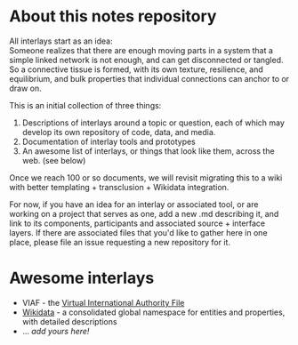 # About this notes repository

All interlays start as an idea:   
Someone realizes that there are enough moving parts in a system that a simple linked network is not enough, and can get disconnected or tangled.
So a connective tissue is formed, with its own texture, resilience, and equilibrium, and bulk properties that individual connections can anchor to or draw on.

This is an initial collection of three things: 
1. Descriptions of interlays around a topic or question, each of which may develop its own repository of code, data, and media.
2. Documentation of interlay tools and prototypes
3. An awesome list of interlays, or things that look like them, across the web. (see below)

Once we reach 100 or so documents, we will revisit migrating this to a wiki with better templating + transclusion + Wikidata integration.

For now, if you have an idea for an interlay or associated tool, or are working on a project that serves as one, add a new .md describing it, and link to its components, participants and associated source + interface layers.  If there are associated files that you'd like to gather here in one place, please file an issue requesting a new repository for it.

# Awesome interlays

* VIAF - the [Virtual International Authority File](https://en.wikipedia.org/wiki/Virtual_International_Authority_File)
* [Wikidata](https://wikidata.org) - a consolidated global namespace for entities and properties, with detailed descriptions
* ... _add yours here!_
